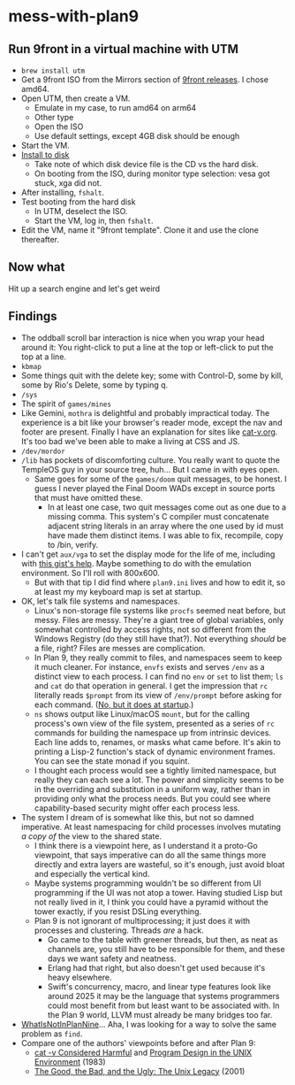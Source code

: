 # mess-with-plan9

## Run 9front in a virtual machine with UTM

- `brew install utm`
- Get a 9front ISO from the Mirrors section of [9front releases](http://9front.org/releases/). I chose amd64.
- Open UTM, then create a VM.
  - Emulate in my case, to run amd64 on arm64
  - Other type
  - Open the ISO
  - Use default settings, except 4GB disk should be enough
- Start the VM.
- [Install to disk](https://www.youtube.com/watch?v=yt2V7yYiPCQ)
  - Take note of which disk device file is the CD vs the hard disk.
  - On booting from the ISO, during monitor type selection: vesa got stuck, xga did not.
- After installing, `fshalt`.
- Test booting from the hard disk
  - In UTM, deselect the ISO.
  - Start the VM, log in, then `fshalt`.
- Edit the VM, name it "9front template". Clone it and use the clone thereafter.

## Now what

Hit up a search engine and let's get weird

## Findings

- The oddball scroll bar interaction is nice when you wrap your head around it: You right-click to put a line at the top or left-click to put the top at a line.
- `kbmap`
- Some things quit with the delete key; some with Control-D, some by kill, some by Rio's Delete, some by typing q.
- `/sys`
- The spirit of `games/mines`
- Like Gemini, `mothra` is delightful and probably impractical today. The experience is a bit like your browser's reader mode, except the nav and footer are present. Finally I have an explanation for sites like [cat-v.org](https://cat-v.org). It's too bad we've been able to make a living at CSS and JS.
- `/dev/mordor`
- `/lib` has pockets of discomforting culture. You really want to quote the TempleOS guy in your source tree, huh… But I came in with eyes open.
    - Same goes for some of the `games/doom` quit messages, to be honest. I guess I never played the Final Doom WADs except in source ports that must have omitted these.
        - In at least one case, two quit messages come out as one due to a missing comma. This system's C compiler must concatenate adjacent string literals in an array where the one used by id must have made them distinct items. I was able to fix, recompile, copy to /bin, verify.
- I can't get `aux/vga` to set the display mode for the life of me, including with [this gist's help](https://gist.github.com/99z/740bd7fdc020154049ebd1476f55ada2#change-resolution). Maybe something to do with the emulation environment. So I'll roll with 800x600.
    - But with that tip I did find where `plan9.ini` lives and how to edit it, so at least my my keyboard map is set at startup.
- OK, let's talk file systems and namespaces.
    - Linux's non-storage file systems like `procfs` seemed neat before, but messy. Files are messy. They're a giant tree of global variables, only somewhat controlled by access rights, not so different from the Windows Registry (do they still have that?). Not everything *should* be a file, right? Files are messes are complication.
    - In Plan 9, they really commit to files, and namespaces seem to keep it much cleaner. For instance, `envfs` exists and serves `/env` as a distinct view to each process. I can find no `env` or `set` to list them; `ls` and `cat` do that operation in general. I get the impression that `rc` literally reads `$prompt` from its view of `/env/prompt` before asking for each command. ([No, but it does at startup](http://fqa.9front.org/fqa8.html#8.1.2).)
    - `ns` shows output like Linux/macOS `mount`, but for the calling process's own view of the file system, presented as a series of `rc` commands for building the namespace up from intrinsic devices. Each line adds to, renames, or masks what came before. It's akin to printing a Lisp-2 function's stack of dynamic environment frames. You can see the state monad if you squint.
    - I thought each process would see a tightly limited namespace, but really they can each see a lot. The power and simplicity seems to be in the overriding and substitution in a uniform way, rather than in providing only what the process needs. But you could see where capability-based security might offer each process less.
- The system I dream of is somewhat like this, but not so damned imperative. At least namespacing for child processes involves mutating *a copy of* the view to the shared state.
    - I think there is a viewpoint here, as I understand it a proto-Go viewpoint, that says imperative can do all the same things more directly and extra layers are wasteful, so it's enough, just avoid bloat and especially the vertical kind.
    - Maybe systems programming wouldn't be so different from UI programming if the UI was not atop a tower. Having studied Lisp but not really lived in it, I think you could have a pyramid without the tower exactly, if you resist DSLing everything.
    - Plan 9 is not ignorant of multiprocessing; it just does it with processes and clustering. Threads *are* a hack.
        - Go came to the table with greener threads, but then, as neat as channels are, you still have to be responsible for them, and these days we want safety and neatness.
        - Erlang had that right, but also doesn't get used because it's heavy elsewhere.
        - Swift's concurrency, macro, and linear type features look like around 2025 it may be the language that systems programmers could most benefit from but least want to be associated with. In the Plan 9 world, LLVM must already be many bridges too far.
- [WhatIsNotInPlanNine](http://wiki.c2.com/?WhatIsNotInPlanNine)… Aha, I was looking for a way to solve the same problem as `find`.
- Compare one of the authors' viewpoints before and after Plan 9:
    - [cat -v Considered Harmful](http://harmful.cat-v.org/cat-v/) and [Program Design in the UNIX Environment](http://harmful.cat-v.org/cat-v/unix_prog_design.pdf) (1983)
    - [The Good, the Bad, and the Ugly: The Unix Legacy](http://doc.cat-v.org/bell_labs/good_bad_ugly/) (2001)
